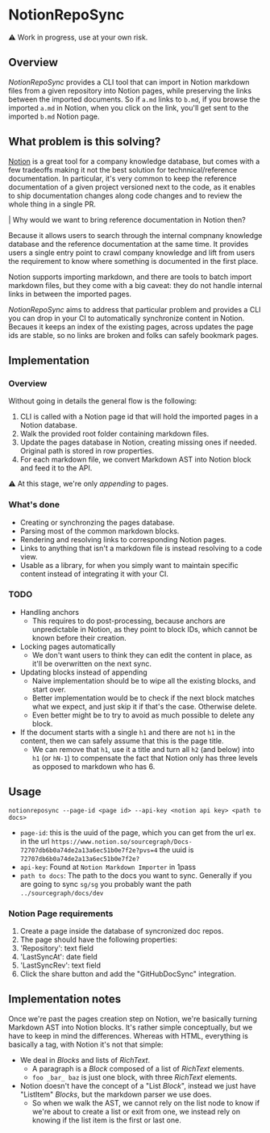 # NotionRepoSync

:warning: Work in progress, use at your own risk.

## Overview

_NotionRepoSync_ provides a CLI tool that can import in Notion markdown files from a given repository into Notion pages, while preserving the links between the imported documents. So if `a.md` links to `b.md`, if you browse the imported `a.md` in Notion, when you click on the link, you'll get sent to the imported `b.md` Notion page.

## What problem is this solving?

[Notion](https://notion.so) is a great tool for a company knowledge database, but comes with a few tradeoffs making it not the best solution for technnical/reference documentation. In particular, it's very common to keep the reference documentation of a given project versioned next to the code, as it enables to ship documentation changes along code changes and to review the whole thing in a single PR.

| Why would we want to bring reference documentation in Notion then?

Because it allows users to search through the internal compnany knowledge database and the reference documentation at the same time. It provides users a single entry point to crawl company knowledge and lift from users the requirement to know where something is documented in the first place.

Notion supports importing markdown, and there are tools to batch import markdown files, but they come with a big caveat: they do not handle internal links in between the imported pages.

_NotionRepoSync_ aims to address that particular problem and provides a CLI you can drop in your CI to automatically synchronize content in Notion. Becaues it keeps an index of the existing pages, across updates the page ids are stable, so no links are broken and folks can safely bookmark pages.

## Implementation

### Overview

Without going in details the general flow is the following:

1. CLI is called with a Notion page id that will hold the imported pages in a Notion database.
1. Walk the provided root folder containing markdown files.
1. Update the pages database in Notion, creating missing ones if needed. Original path is stored in row properties.
1. For each markdown file, we convert Markdown AST into Notion block and feed it to the API.

:warning: At this stage, we're only _appending_ to pages.

### What's done

- Creating or synchronzing the pages database.
- Parsing most of the common markdown blocks.
- Rendering and resolving links to corresponding Notion pages.
- Links to anything that isn't a markdown file is instead resolving to a code view.
- Usable as a library, for when you simply want to maintain specific content instead of integrating it with your CI.

### TODO

- Handling anchors
    - This requires to do post-processing, because anchors are unpredictable in Notion, as they point to block IDs, which cannot be known before their creation.
- Locking pages automatically
    - We don't want users to think they can edit the content in place, as it'll be overwritten on the next sync.
- Updating blocks instead of appending
    - Naive implementation should be to wipe all the existing blocks, and start over.
    - Better implementation would be to check if the next block matches what we expect, and just skip it if that's the case. Otherwise delete.
    - Even better might be to try to avoid as much possible to delete any block.
- If the document starts with a single `h1` and there are not `h1` in the content, then we can safely assume that this is the page title.
    - We can remove that `h1`, use it a title and turn all `h2` (and below) into `h1` (or `hN-1`) to compensate the fact that Notion only has three levels as opposed to markdown who has 6.

## Usage

`notionreposync --page-id <page id> --api-key <notion api key> <path to docs>`
* `page-id`: this is the uuid of the page, which you can get from the url ex. in the url `https://www.notion.so/sourcegraph/Docs-72707db6b0a74de2a13a6ec51b0e7f2e?pvs=4` the uuid is `72707db6b0a74de2a13a6ec51b0e7f2e?`
* `api-key`: Found at `Notion Markdown Importer` in 1pass
* `path to docs`: The path to the docs you want to sync. Generally if you are going to sync `sg/sg` you probably want the path `../sourcegraph/docs/dev`

### Notion Page requirements
1. Create a page inside the database of syncronized doc repos.
2. The page should have the following properties:
  1. 'Repository': text field
  2. 'LastSyncAt': date field
  3. 'LastSyncRev': text field
3. Click the share button and add the "GitHubDocSync" integration.

## Implementation notes

Once we're past the pages creation step on Notion, we're basically turning Markdown AST into Notion blocks. It's rather simple conceptually, but we have to
keep in mind the differences. Whereas with HTML, everything is basically a tag, with Notion it's not that simple:

- We deal in _Blocks_ and lists of _RichText_.
    - A paragraph is a _Block_ composed of a list of _RichText_ elements.
    - `foo _bar_ baz` is just one block, with three _RichText_ elements.
- Notion doesn't have the concept of a "List _Block_", instead we just have "ListItem" _Blocks_, but the markdown parser we use does.
    - So when we walk the AST, we cannot rely on the list node to know if we're about to create a list or exit from one, we instead rely on knowing if the list item is the first or last one.
